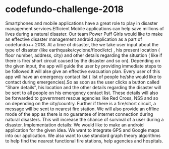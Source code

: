 # codefundo-challenge-2018
Smartphones and mobile applications have a great role to play in disaster management services.Efficient Mobile applications can help save millions of lives during a natural disaster.
Our team Power Puff Girls would like to make an effective disaster management android application as a part of codefundo++ 2018.
At a time of disaster, the we take user input about the type of disaster (like earthquake/cyclone/flood/etc) , his present location ( floor number, address, city) and other details regarding the situation ( like if there is fire/ short circuit caused by the disaster and so on).
Depending on the given input, the app will guide the user by providing immediate steps to be followed.It will alse give an effective evacuation plan.
Every user of this app will have an emergency contact list ( list of people he/she would like to contact during emergencies).So as soon as the user clicks a button called “Share details”, his location and the other details regarding the disaster will be sent to all people on his emergency contact list. These details will also be forwarded to government rescue agencies like Red Cross, NSS and so on depending on the city/country. Further if there is a fire/short circuit, a message will be sent to nearest fire station. We will also provide an offline mode of the app as there is no guarantee of internet connection during natural disasters. This will increase the chance of survival of a user during a disaster.
Implementation details:
We would like to make an android application for the given idea. We want to integrate GPS and Google maps into our application. We also want to use standard graph theory algorithms to help find the nearest functional fire stations, help agencies and hospitals. 
